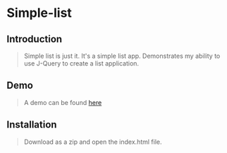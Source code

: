 # Simple-list
## Introduction
> Simple list is just it. It's a simple list app. Demonstrates my ability to use J-Query to create a list application.
## Demo
> A demo can be found [here](https://fishy4341.github.io/Simple-list/)
## Installation
> Download as a zip and open the index.html file.
